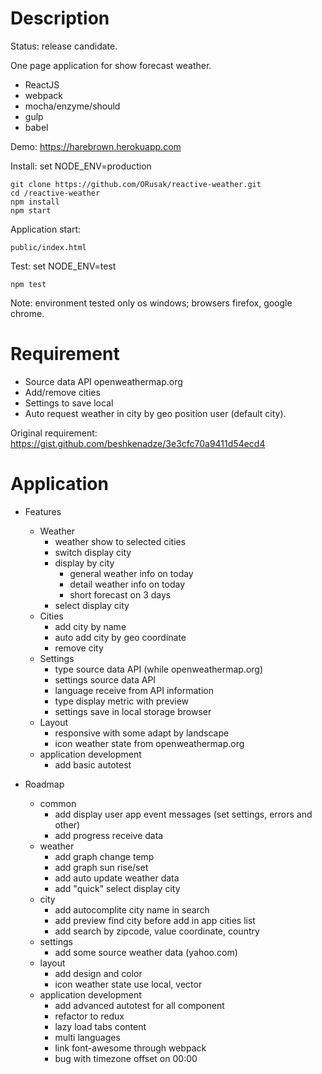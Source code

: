 # Description
Status: release candidate.

One page application for show forecast weather.

* ReactJS
* webpack
* mocha/enzyme/should
* gulp
* babel

Demo: https://harebrown.herokuapp.com

Install: 
set NODE_ENV=production
```
git clone https://github.com/ORusak/reactive-weather.git
cd /reactive-weather
npm install
npm start
```

Application start:
```
public/index.html
```

Test:
set NODE_ENV=test
```
npm test
```

Note: environment tested only os windows; browsers firefox, google chrome.

# Requirement

* Source data API openweathermap.org 
* Add/remove cities
* Settings to save local
* Auto request weather in city by geo position user (default city).

Original requirement: https://gist.github.com/beshkenadze/3e3cfc70a9411d54ecd4

# Application

* Features
    * Weather
        * weather show to selected cities
        * switch display city
        * display by city
          * general weather info on today
          * detail weather info on today
          * short forecast on 3 days
        * select display city
    * Cities
        * add city by name
        * auto add city by geo coordinate
        * remove city
    * Settings
        * type source data API (while openweathermap.org)
        * settings source data API 
        * language receive from API information
        * type display metric with preview
        * settings save in local storage browser 
    * Layout
        * responsive with some adapt by landscape
        * icon weather state from openweathermap.org
    * application development
        * add basic autotest
    
* Roadmap
    * common
        * add display user app event messages (set settings, errors and other)
        * add progress receive data
    * weather
        * add graph change temp
        * add graph sun rise/set
        * add auto update weather data
        * add "quick" select display city
    * city
        * add autocomplite city name in search
        * add preview find city before add in app cities list
        * add search by zipcode, value coordinate, country
    * settings
        * add some source weather data (yahoo.com)
    * layout
        * add design and color
        * icon weather state use local, vector
    * application development
        * add advanced autotest for all component
        * refactor to redux
        * lazy load tabs content
        * multi languages
        * link font-awesome through webpack
        * bug with timezone offset on 00:00
    